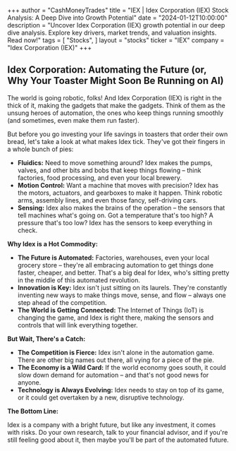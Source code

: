 +++
author = "CashMoneyTrades"
title = "IEX |  Idex Corporation (IEX) Stock Analysis: A Deep Dive into Growth Potential"
date = "2024-01-12T10:00:00"
description = "Uncover Idex Corporation (IEX) growth potential in our deep dive analysis. Explore key drivers, market trends, and valuation insights.  Read now!"
tags = [
"Stocks",
]
layout = "stocks"
ticker = "IEX"
company = "Idex Corporation (IEX)"
+++
        


## Idex Corporation: Automating the Future (or, Why Your Toaster Might Soon Be Running on AI)

The world is going robotic, folks! And Idex Corporation (IEX) is right in the thick of it, making the gadgets that make the gadgets. Think of them as the unsung heroes of automation, the ones who keep things running smoothly (and sometimes, even make them run faster).

But before you go investing your life savings in toasters that order their own bread, let's take a look at what makes Idex tick. They've got their fingers in a whole bunch of pies:

* **Fluidics:** Need to move something around? Idex makes the pumps, valves, and other bits and bobs that keep things flowing – think factories, food processing, and even your local brewery.
* **Motion Control:** Want a machine that moves with precision? Idex has the motors, actuators, and gearboxes to make it happen. Think robotic arms, assembly lines, and even those fancy, self-driving cars.
* **Sensing:** Idex also makes the brains of the operation – the sensors that tell machines what's going on. Got a temperature that's too high? A pressure that's too low? Idex has the sensors to keep everything in check.

**Why Idex is a Hot Commodity:**

* **The Future is Automated:** Factories, warehouses, even your local grocery store – they're all embracing automation to get things done faster, cheaper, and better. That's a big deal for Idex, who's sitting pretty in the middle of this automated revolution.
* **Innovation is Key:** Idex isn't just sitting on its laurels. They're constantly inventing new ways to make things move, sense, and flow – always one step ahead of the competition.
* **The World is Getting Connected:** The Internet of Things (IoT) is changing the game, and Idex is right there, making the sensors and controls that will link everything together.

**But Wait, There's a Catch:**

* **The Competition is Fierce:** Idex isn't alone in the automation game. There are other big names out there, all vying for a piece of the pie.
* **The Economy is a Wild Card:** If the world economy goes south, it could slow down demand for automation – and that's not good news for anyone.
* **Technology is Always Evolving:** Idex needs to stay on top of its game, or it could get overtaken by a new, disruptive technology.

**The Bottom Line:**

Idex is a company with a bright future, but like any investment, it comes with risks. Do your own research, talk to your financial advisor, and if you're still feeling good about it, then maybe you'll be part of the automated future. 

        